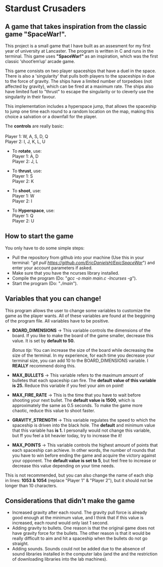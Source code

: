 # Stardust Crusaders

## A game that takes inspiration from the classic game "SpaceWar!".

This project is a small game that I have built as an assesment for my first year of university at Lancaster. The program is written in C and runs in the terminal. This game uses **"SpaceWar!"** as an inspiration, which was the first classic ‘shoot’em’up’ arcade game. 

This game consists on two player spaceships that have a duel in the space. There is also a 'singularity' that pulls both players to the spaceships in due to the force of gravity. The ships have a limited number of torpedoes (not affected by gravity), which can be fired at a maximum rate. The ships also have limited fuel to "thrust" to escape the singularity or to cleverly use the singularity in their favour.

This implementation includes a hyperspace jump, that allows the spaceship to jump one time each round to a random location on the map, making this choice a salvation or a downfall for the player.

The **controls** are really basic:<br><br>
    Player 1: W, A, S, D, Q <br>
    Player 2: I, J, K, L, U

* To **rotate**, use:<br>
    Player 1: A, D<br>
    Player 2: J, L

* To **thrust**, use:<br>
    Player 1: S<br>
    Player 2: K

* To **shoot**, use:<br>
    Player 1: W<br>
    Player 2: I

* To **Hyperspace**, use:<br>
    Player 1: Q<br>
    Player 2: U

## How to start the game
You only have to do some simple steps:
* Pull the repository from github into your machine (Use this in your terminal: "*git pull https://github.com/EricDanielsH/EpicSpaceWar*") and enter your account parameters if asked.
* Make sure that you have the ncurses library installed.
* Compile the program (Do: "*gcc -o main main.c -lncurses -g*").
* Start the program (Do: "*./main*").

## Variables that you can change!
This program allows the user to change some variables to customize the game as the player wants. All of these variables are found at the beggining of the program file. All variables have to be positive.

* **BOARD_DIMENSIONS** -> This variable controls the dimensions of the board. If you like to make the board of the game smaller, decrease this value. It is set by **default to 50.** 

    *Bonus tip:* You can increase the size of the board while decreasing the size of the terminal. In my experience, for each time you decrease your terminal size, you can add 10 to the BOARD_DIMENSIONS variable. I **REALLY** recommend doing this.

* **MAX_BULLETS** -> This variable refers to the maximum amount of bulletes that each spaceship can fire. The **default value of this variable is 25.** Reduce this variable if you feel your aim on point!

* **MAX_FIRE_RATE** -> This is the time that you have to wait before shooting your next bullet. The **default value is 1500**, which is approximately the same as 0.5 seconds. To make the game more chaotic, reduce this value to shoot faster.

* **GRAVITY_STRENGTH** -> This variable regulates the speed to which the spaceship is driven into the black hole. The **default** and minimum value that this variable has **is 1.** I personally would not change this variable, but ff you feel a bit heavier today, try to increase the it!

* **MAX_POINTS** -> This variable controls the highest amount of points that each spaceship can achieve. In other words, the number of rounds that you have to win before ending the game and acquire the victory against your opponent. The **default value is set to 5**, but feel free to increase or decrease this value depending on your time needs.  

This is not recommended, but you can also change the name of each ship in lines: **1053 & 1054** (replace "Player 1" & "Player 2"), but it should not be longer than 10 characters.

## Considerations that didn't make the game
* Increased gravity after each round. The gravity pull force is already good enough at the minimum value, and I think that if this value is increased, each round would only last 1 second.
* Adding gravity to bullets. One reason is that the original game does not have gravity force for the bullets. The other reason is that it would be really difficult to aim and hit a spaceship when the bullets do not go straight.
* Adding sounds. Sounds could not be added due to the absence of sound libraries installed in the computer labs (and the and the restriction of downloading libraries into the lab machines).

